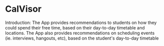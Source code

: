 # CalVisor


Introduction: The App provides recommendations to students on how they could spend their free time, based on their day-to-day timetable and locations. The App also provides recommendations on scheduling events (ie. interviews, hangouts, etc), based on the student's day-to-day timetable